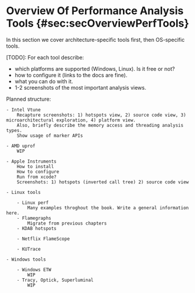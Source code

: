 # Overview Of Performance Analysis Tools {#sec:secOverviewPerfTools}

In this section we cover architecture-specific tools first, then OS-specific tools.

[TODO]: For each tool describe:
- which platforms are supported (Windows, Linux). Is it free or not?
- how to configure it (links to the docs are fine).
- what you can do with it. 
- 1-2 screenshots of the most important analysis views.

Planned structure:

```
- Intel Vtune
	Recapture screenshots: 1) hotspots view, 2) source code view, 3) microarchitectural exploration, 4) platform view.
	Also, briefly describe the memory access and threading analysis types.
	Show usage of marker APIs

- AMD uprof
    WIP
	
- Apple Instruments
	How to install
	How to configure
	Run from xcode?
	Screenshots: 1) hotspots (inverted call tree) 2) source code view

- Linux tools

	- Linux perf
		Many examples throghout the book. Write a general information here.
	- Flamegraphs
		Migrate from previous chapters
	- KDAB hotspots
		
	- Netflix FlameScope
	
	- KUTrace

- Windows tools

	- Windows ETW
        WIP
    - Tracy, Optick, Superluminal
        WIP
```